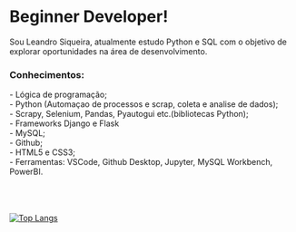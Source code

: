 # Beginner Developer!

Sou Leandro Siqueira, atualmente estudo Python e SQL com o objetivo de explorar oportunidades na área de desenvolvimento.

### Conhecimentos:
<div>
- Lógica de programação;
</div><div>
- Python (Automaçao de processos e scrap, coleta e analise de dados);
</div><div>
- Scrapy, Selenium, Pandas, Pyautogui etc.(bibliotecas Python);
</div><div>
- Frameworks Django e Flask
</div><div>
- MySQL;
</div><div>
- Github;
</div><div>
- HTML5 e CSS3;
</div><div>
- Ferramentas: VSCode, Github Desktop, Jupyter, MySQL Workbench, PowerBI.
</div>
<br>
<br>
<br>

[![Top Langs](https://github-readme-stats.vercel.app/api/top-langs/?username=lsiqueir4)](https://github.com/anuraghazra/github-readme-stats)
